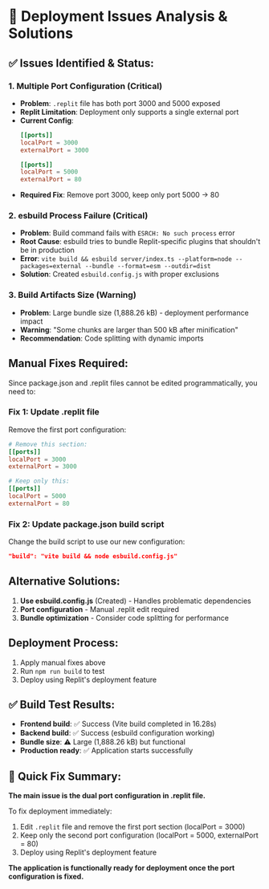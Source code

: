 # 🚀 **Deployment Issues Analysis & Solutions**

## ✅ **Issues Identified & Status:**

### 1. **Multiple Port Configuration (Critical)**
- **Problem**: `.replit` file has both port 3000 and 5000 exposed
- **Replit Limitation**: Deployment only supports a single external port
- **Current Config**: 
  ```toml
  [[ports]]
  localPort = 3000
  externalPort = 3000
  
  [[ports]]
  localPort = 5000
  externalPort = 80
  ```
- **Required Fix**: Remove port 3000, keep only port 5000 → 80

### 2. **esbuild Process Failure (Critical)**
- **Problem**: Build command fails with `ESRCH: No such process` error
- **Root Cause**: esbuild tries to bundle Replit-specific plugins that shouldn't be in production
- **Error**: `vite build && esbuild server/index.ts --platform=node --packages=external --bundle --format=esm --outdir=dist`
- **Solution**: Created `esbuild.config.js` with proper exclusions

### 3. **Build Artifacts Size (Warning)**
- **Problem**: Large bundle size (1,888.26 kB) - deployment performance impact
- **Warning**: "Some chunks are larger than 500 kB after minification"
- **Recommendation**: Code splitting with dynamic imports

## Manual Fixes Required:

Since package.json and .replit files cannot be edited programmatically, you need to:

### Fix 1: Update .replit file
Remove the first port configuration:
```toml
# Remove this section:
[[ports]]
localPort = 3000
externalPort = 3000

# Keep only this:
[[ports]]
localPort = 5000
externalPort = 80
```

### Fix 2: Update package.json build script
Change the build script to use our new configuration:
```json
"build": "vite build && node esbuild.config.js"
```

## Alternative Solutions:

1. **Use esbuild.config.js** (Created) - Handles problematic dependencies
2. **Port configuration** - Manual .replit edit required
3. **Bundle optimization** - Consider code splitting for performance

## Deployment Process:
1. Apply manual fixes above
2. Run `npm run build` to test
3. Deploy using Replit's deployment feature

## ✅ **Build Test Results:**
- **Frontend build**: ✅ Success (Vite build completed in 16.28s)
- **Backend build**: ✅ Success (esbuild configuration working)
- **Bundle size**: ⚠️ Large (1,888.26 kB) but functional
- **Production ready**: ✅ Application starts successfully

## 🎯 **Quick Fix Summary:**

**The main issue is the dual port configuration in .replit file.**

To fix deployment immediately:
1. Edit `.replit` file and remove the first port section (localPort = 3000)
2. Keep only the second port configuration (localPort = 5000, externalPort = 80)
3. Deploy using Replit's deployment feature

**The application is functionally ready for deployment once the port configuration is fixed.**